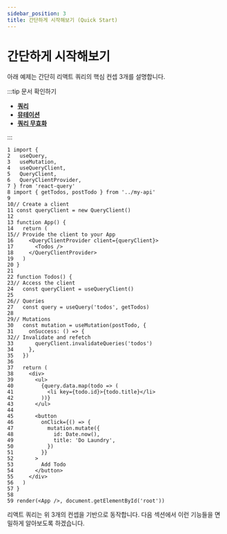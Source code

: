```yaml
---
sidebar_position: 3
title: 간단하게 시작해보기 (Quick Start)
---
```


# 간단하게 시작해보기

아래 예제는 간단히 리액트 쿼리의 핵심 컨셉 3개를 설명합니다.

:::tip 문서 확인하기

-   **[쿼리](/docs/guide_and_concepts/queries.md)**
-   **[뮤테이션](/docs/guide_and_concepts/mutation.md)**
-   **[쿼리 무효화](/docs/guide_and_concepts/query_invalidation.md)**

:::

```tsx
1 import {
2   useQuery,
3   useMutation,
4   useQueryClient,
5   QueryClient,
6   QueryClientProvider,
7 } from 'react-query'
8 import { getTodos, postTodo } from '../my-api'
9
10// Create a client
11 const queryClient = new QueryClient()
12
13 function App() {
14   return (
15// Provide the client to your App
16     <QueryClientProvider client={queryClient}>
17       <Todos />
18     </QueryClientProvider>
19   )
20 }
21
22 function Todos() {
23// Access the client
24   const queryClient = useQueryClient()
25
26// Queries
27   const query = useQuery('todos', getTodos)
28
29// Mutations
30   const mutation = useMutation(postTodo, {
31     onSuccess: () => {
32// Invalidate and refetch
33       queryClient.invalidateQueries('todos')
34     },
35   })
36
37   return (
38     <div>
39       <ul>
40         {query.data.map(todo => (
41           <li key={todo.id}>{todo.title}</li>
42         ))}
43       </ul>
44
45       <button
46         onClick={() => {
47           mutation.mutate({
48             id: Date.now(),
49             title: 'Do Laundry',
50           })
51         }}
52       >
53         Add Todo
54       </button>
55     </div>
56   )
57 }
58
59 render(<App />, document.getElementById('root'))

```

리액트 쿼리는 위 3개의 컨셉을 기반으로 동작합니다. 다음 섹션에서 이런 기능들을 면밀하게 알아보도록 하겠습니다.
